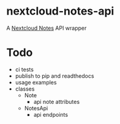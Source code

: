 # nextcloud-notes-api

A [Nextcloud Notes](https://github.com/nextcloud/notes) API wrapper

# Todo

- ci tests
- publish to pip and readthedocs
- usage examples
- classes
  - Note
    - api note attributes
  - NotesApi
    - api endpoints
